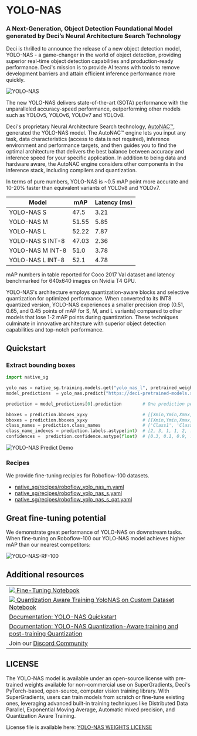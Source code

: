 # YOLO-NAS
### A Next-Generation, Object Detection Foundational Model generated by Deci’s Neural Architecture Search Technology

Deci is thrilled to announce the release of a new object detection model, YOLO-NAS - a game-changer in the world of object detection, providing superior real-time object detection capabilities and production-ready performance. Deci's mission is to provide AI teams with tools to remove development barriers and attain efficient inference performance more quickly.

![YOLO-NAS](documentation/source/images/yolo_nas_frontier.png)

The new YOLO-NAS delivers state-of-the-art (SOTA) performance with the unparalleled accuracy-speed performance, outperforming other models such as YOLOv5, YOLOv6, YOLOv7 and YOLOv8.

Deci's proprietary Neural Architecture Search technology, [AutoNAC™](https://deci.ai/technology/), generated the YOLO-NAS model. The AutoNAC™ engine lets you input any task, data characteristics (access to data is not required), inference environment and performance targets, and then guides you to find the optimal architecture that delivers the best balance between accuracy and inference speed for your specific application. In addition to being data and hardware aware, the AutoNAC engine considers other components in the inference stack, including compilers and quantization.

In terms of pure numbers, YOLO-NAS is ~0.5 mAP point more accurate and 10-20% faster than equivalent variants of YOLOv8 and YOLOv7.

| Model            | mAP   | Latency (ms) |
|------------------|-------|--------------|
| YOLO-NAS S       | 47.5  | 3.21         |
| YOLO-NAS M       | 51.55 | 5.85         |
| YOLO-NAS L       | 52.22 | 7.87         |
| YOLO-NAS S INT-8 | 47.03 | 2.36         |
| YOLO-NAS M INT-8 | 51.0  | 3.78         |
| YOLO-NAS L INT-8 | 52.1  | 4.78         |

mAP numbers in table reported for Coco 2017 Val dataset and latency benchmarked for 640x640 images on Nvidia T4 GPU.

YOLO-NAS's architecture employs quantization-aware blocks and selective quantization for optimized performance. When converted to its INT8 quantized version, YOLO-NAS experiences a smaller precision drop (0.51, 0.65, and 0.45 points of mAP for S, M, and L variants) compared to other models that lose 1-2 mAP points during quantization. These techniques culminate in innovative architecture with superior object detection capabilities and top-notch performance.


## Quickstart

### Extract bounding boxes 
```python
import native_sg

yolo_nas = native_sg.training.models.get("yolo_nas_l", pretrained_weights="coco").cuda()
model_predictions  = yolo_nas.predict("https://deci-pretrained-models.s3.amazonaws.com/sample_images/beatles-abbeyroad.jpg").show()

prediction = model_predictions[0].prediction        # One prediction per image - Here we work with 1 image so we get the first.

bboxes = prediction.bboxes_xyxy                     # [[Xmin,Ymin,Xmax,Ymax],..] list of all annotation(s) for detected object(s) 
bboxes = prediction.bboxes_xyxy                     # [[Xmin,Ymin,Xmax,Ymax],..] list of all annotation(s) for detected object(s) 
class_names = prediction.class_names                # ['Class1', 'Class2', ...] List of the class names
class_name_indexes = prediction.labels.astype(int)  # [2, 3, 1, 1, 2, ....] Index of each detected object in class_names(corresponding to each bounding box)
confidences =  prediction.confidence.astype(float)  # [0.3, 0.1, 0.9, ...] Confidence value(s) in float for each bounding boxes
```

![YOLO-NAS Predict Demo](documentation/source/images/yolo_nas_predict_demo.png)

### Recipes

We provide fine-tuning recipies for Roboflow-100 datasets. 

* [native_sg/recipes/roboflow_yolo_nas_m.yaml](src/native_sg/recipes/roboflow_yolo_nas_m.yaml)
* [native_sg/recipes/roboflow_yolo_nas_s.yaml](src/native_sg/recipes/roboflow_yolo_nas_s.yaml)
* [native_sg/recipes/roboflow_yolo_nas_s_qat.yaml](src/native_sg/recipes/roboflow_yolo_nas_s_qat.yaml)


## Great fine-tuning potential

We demonstrate great performance of YOLO-NAS on downstream tasks. When fine-tuning on Roboflow-100 our YOLO-NAS model achieves higher mAP than our nearest competitors:

![YOLO-NAS-RF-100](documentation/source/images/yolo_nas_rf100.png)





## Additional resources
<table>
<tr>
    <td>   
        <a target="_blank" href="https://bit.ly/yolo-nas-starter-notebook">
            <img src="./documentation/assets/SG_img/colab_logo.png" /> Fine-Tuning Notebook 
        </a>
    </td>
</tr><tr>
    <td>   
        <a target="_blank" href="https://bit.ly/3MIKdTy">
            <img src="./documentation/assets/SG_img/colab_logo.png" /> Quantization Aware Training YoloNAS on Custom Dataset Notebook
        </a>
    </td>
</tr>
<tr>
    <td>   
        <a target="_blank" href="documentation/source/YoloNASQuickstart.md"> 
            Documentation: YOLO-NAS Quickstart 
        </a>
    </td>
</tr>
<tr>
    <td>
        <a target="_blank" href="documentation/source/qat_ptq_yolo_nas.md"> 
            Documentation: YOLO-NAS Quantization-Aware training and post-training Quantization 
        </a>
    </td>
</tr>

<tr>
    <td>   
        Join our <a target="_blank" href="https://discord.gg/2v6cEGMREN">
             Discord Community
        </a>
    </td>
</tr>
</table>


## LICENSE

The YOLO-NAS model is available under an open-source license with pre-trained weights available for non-commercial use on SuperGradients, Deci's PyTorch-based, open-source, computer vision training library. 
With SuperGradients, users can train models from scratch or fine-tune existing ones, leveraging advanced built-in training techniques like Distributed Data Parallel, Exponential Moving Average, Automatic mixed precision, and Quantization Aware Training.

License file is available here: [YOLO-NAS WEIGHTS LICENSE](LICENSE.YOLONAS.md)
